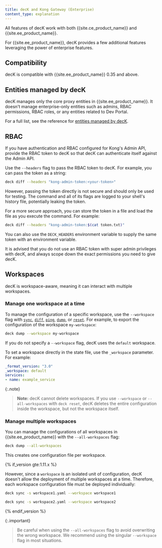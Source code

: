 ```yaml
---
title: decK and Kong Gateway (Enterprise)
content_type: explanation
---
```


All features of decK work with both {{site.ce_product_name}} and {{site.ee_product_name}}.

For {{site.ee_product_name}}, decK provides a few additional features leveraging the
power of enterprise features.

## Compatibility

decK is compatible with {{site.ee_product_name}} 0.35 and above.

## Entities managed by decK

decK manages only the core proxy entities in {{site.ee_product_name}}. It doesn't
manage enterprise-only entities such as admins, RBAC permissions, RBAC roles,
or any entities related to Dev Portal.

For a full list, see the reference for [entities managed by decK](/deck/{{page.kong_version}}/entities).

## RBAC

If you have authentication and RBAC configured for Kong's Admin API, provide the
RBAC token to decK so that decK can authenticate itself against the Admin API.

Use the `--headers` flag to pass the RBAC token to decK. For example, you can pass the token as a string:

```sh
deck diff --headers "kong-admin-token:<your-token>"
```

However, passing the token directly is not secure and should only be used for testing. The command and all of its flags are logged to your shell's history file, potentially leaking the token.

For a more secure approach, you can store the token in a file and load the file as you execute the command. For example:

```sh
deck diff --headers "kong-admin-token:$(cat token.txt)"
```

You can also use the `DECK_HEADERS` environment variable to supply the same token with an environment variable.

It is advised that you do not use an RBAC token with super admin privileges
with decK, and always scope down the exact permissions you need to give
decK.

## Workspaces

decK is workspace-aware, meaning it can interact with multiple workspaces.

### Manage one workspace at a time

To manage the configuration of a specific workspace, use the `--workspace` flag with [`sync`](/deck/{{page.kong_version}}/reference/deck_sync),
[`diff`](/deck/{{page.kong_version}}/reference/deck_diff),
[`ping`](/deck/{{page.kong_version}}/reference/deck_ping),
[`dump`](/deck/{{page.kong_version}}/reference/deck_dump), or
[`reset`](/deck/{{page.kong_version}}/reference/deck_reset). For example, to
export the configuration of the workspace `my-workspace`:

```sh
deck dump --workspace my-workspace
```

If you do not specify a `--workspace` flag, decK uses the `default` workspace.

To set a workspace directly in the state file, use the `_workspace` parameter.
For example:

```yaml
_format_version: "3.0"
_workspace: default
services:
- name: example_service
```

{:.note}
> **Note:** decK cannot delete workspaces. If you use `--workspace` or
`--all-workspaces` with `deck reset`, decK deletes the entire configuration
inside the workspace, but not the workspace itself.

### Manage multiple workspaces

You can manage the configurations of all workspaces in {{site.ee_product_name}}
with the `--all-workspaces` flag:

```sh
deck dump --all-workspaces
```

This creates one configuration file per workspace.

{% if_version gte:1.11.x %}

However, since a `workspace` is an isolated unit of configuration, decK doesn't
allow the deployment of multiple workspaces at a time. Therefore, each
workspace configuration file must be deployed individually:

```sh
deck sync -s workspace1.yaml --workspace workspace1
```

```sh
deck sync -s workspace2.yaml --workspace workspace2
```

{% endif_version %}

{:.important}
> Be careful when using the `--all-workspaces` flag to avoid overwriting the wrong workspace. We
recommend using the singular `--workspace` flag in most situations.
